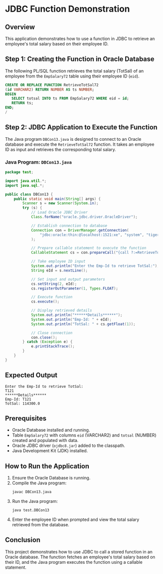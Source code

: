 # JDBC Function Demonstration

## Overview
This application demonstrates how to use a function in JDBC to retrieve an employee's total salary based on their employee ID.

## Step 1: Creating the Function in Oracle Database
The following PL/SQL function retrieves the total salary (TotSal) of an employee from the `EmpSalary72` table using their employee ID (`eid`).

```sql
CREATE OR REPLACE FUNCTION RetrieveTotSal72
(id VARCHAR2) RETURN NUMBER AS ts NUMBER;
BEGIN
   SELECT totsal INTO ts FROM EmpSalary72 WHERE eid = id;
   RETURN ts;
END;
/
```

## Step 2: JDBC Application to Execute the Function
The Java program `DBCon13.java` is designed to connect to an Oracle database and execute the `RetrieveTotSal72` function. It takes an employee ID as input and retrieves the corresponding total salary.

### Java Program: `DBCon13.java`
```java
package test;

import java.util.*;
import java.sql.*;

public class DBCon13 {
    public static void main(String[] args) {
        Scanner s = new Scanner(System.in);
        try (s) {
            // Load Oracle JDBC Driver
            Class.forName("oracle.jdbc.driver.OracleDriver");

            // Establish connection to database
            Connection con = DriverManager.getConnection(
                "jdbc:oracle:thin:@localhost:1521:xe", "system", "tiger"
            );

            // Prepare callable statement to execute the function
            CallableStatement cs = con.prepareCall("{call ?:=RetrieveTotSal72(?)}");

            // Take employee ID input
            System.out.println("Enter the Emp-Id to retrieve TotSal:");
            String eId = s.nextLine();

            // Set input and output parameters
            cs.setString(2, eId);
            cs.registerOutParameter(1, Types.FLOAT);

            // Execute function
            cs.execute();

            // Display retrieved details
            System.out.println("******Details******");
            System.out.println("Emp-Id: " + eId);
            System.out.println("TotSal: " + cs.getFloat(1));

            // Close connection
            con.close();
        } catch (Exception e) {
            e.printStackTrace();
        }
    }
}
```

## Expected Output
```
Enter the Emp-Id to retrieve TotSal:
T121
******Details******
Emp-Id: T121
TotSal: 114300.0
```

## Prerequisites
- Oracle Database installed and running.
- Table `EmpSalary72` with columns `eid` (VARCHAR2) and `totsal` (NUMBER) created and populated with data.
- Oracle JDBC driver (`ojdbc8.jar`) added to the classpath.
- Java Development Kit (JDK) installed.

## How to Run the Application
1. Ensure the Oracle Database is running.
2. Compile the Java program:
   ```sh
   javac DBCon13.java
   ```
3. Run the Java program:
   ```sh
   java test.DBCon13
   ```
4. Enter the employee ID when prompted and view the total salary retrieved from the database.

## Conclusion
This project demonstrates how to use JDBC to call a stored function in an Oracle database. The function fetches an employee's total salary based on their ID, and the Java program executes the function using a callable statement.
